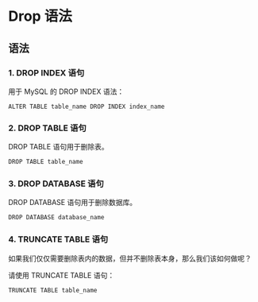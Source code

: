 # Drop 语法

## 语法

### 1. DROP INDEX 语句

用于 MySQL 的 DROP INDEX 语法：

```drop
ALTER TABLE table_name DROP INDEX index_name
```

### 2. DROP TABLE 语句

DROP TABLE 语句用于删除表。

```d
DROP TABLE table_name
```

### 3. DROP DATABASE 语句

DROP DATABASE 语句用于删除数据库。

```d
DROP DATABASE database_name
```

### 4. TRUNCATE TABLE 语句

如果我们仅仅需要删除表内的数据，但并不删除表本身，那么我们该如何做呢？

请使用 TRUNCATE TABLE 语句：

```d
TRUNCATE TABLE table_name
```
